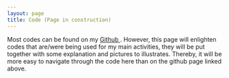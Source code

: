 ```yaml
---
layout: page
title: Code (Page in construction)
--- 
```

<p> Most codes can be found on my <a href ="https://github.com/BorisLouis"> Github </a>. However, this page will enlighten codes that are/were being used for my main activities, they will be put together with some explanation and pictures to illustrates. Thereby, it will be more easy to navigate through the code here than on the github page linked above.
<section id ="segmentation">
</section>

<section id ="3DParticleTracking">
</section>

<section id ="Micro-Manager">
	
</section>